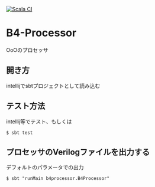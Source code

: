 [![Scala CI](https://github.com/NakajoLab/B4-Processor/actions/workflows/scala.yml/badge.svg)](https://github.com/NakajoLab/B4-Processor/actions/workflows/scala.yml)

# B4-Processor

OoOのプロセッサ

## 開き方

intellijでsbtプロジェクトとして読み込む

## テスト方法
intellij等でテスト、もしくは

```shell
$ sbt test
```

## プロセッサのVerilogファイルを出力する

デフォルトのパラメータでの出力

```shell
$ sbt "runMain b4processor.B4Processor"
```

